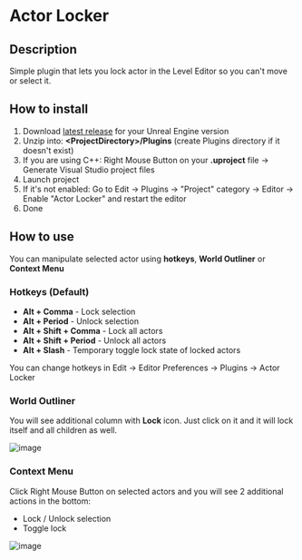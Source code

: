 # Actor Locker

## Description
Simple plugin that lets you lock actor in the Level Editor so you can't move or select it.

## How to install
1. Download [latest release](https://github.com/Gradess2019/Actor-Locker/releases/latest) for your Unreal Engine version
2. Unzip into: **\<ProjectDirectory\>/Plugins** (create Plugins directory if it doesn't exist)
3. If you are using C++: Right Mouse Button on your **.uproject** file -> Generate Visual Studio project files
4. Launch project
5. If it's not enabled: Go to Edit -> Plugins -> "Project" category -> Editor -> Enable "Actor Locker" and restart the editor
7. Done

## How to use
You can manipulate selected actor using **hotkeys**, **World Outliner** or **Context Menu**

### Hotkeys (Default)
- **Alt + Comma** - Lock selection
- **Alt + Period** - Unlock selection
- **Alt + Shift + Comma** - Lock all actors
- **Alt + Shift + Period** - Unlock all actors
- **Alt + Slash** - Temporary toggle lock state of locked actors 

You can change hotkeys in Edit -> Editor Preferences -> Plugins -> Actor Locker

### World Outliner
You will see additional column with **Lock** icon. Just click on it and it will lock itself and all children as well.

![image](https://user-images.githubusercontent.com/38568823/212566043-07a552ef-09df-490f-beed-20489ae4adb3.png)

### Context Menu
Click Right Mouse Button on selected actors and you will see 2 additional actions in the bottom:
- Lock / Unlock selection
- Toggle lock

![image](https://user-images.githubusercontent.com/38568823/212566344-e70dda49-d6ae-4704-8dab-92d5a48b3253.png)
